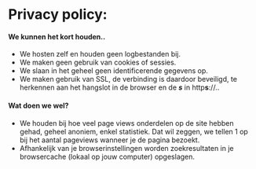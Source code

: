 Privacy policy:
===============

#### We kunnen het kort houden..
 - We hosten zelf en houden geen logbestanden bij.
 - We maken geen gebruik van cookies of sessies.
 - We slaan in het geheel geen identificerende gegevens op.
 - We maken gebruik van SSL, de verbinding is daardoor beveiligd, te herkennen aan het hangslot in de browser en de ***s*** in http**s**://..
 
#### Wat doen we wel?
 - We houden bij hoe veel page views onderdelen op de site hebben gehad, geheel anoniem, enkel statistiek.
   Dat wil zeggen, we tellen 1 op bij het aantal pageviews wanneer je de pagina bezoekt.
 - Afhankelijk van je browserinstellingen worden zoekresultaten in je browsercache (lokaal op jouw computer) opgeslagen.